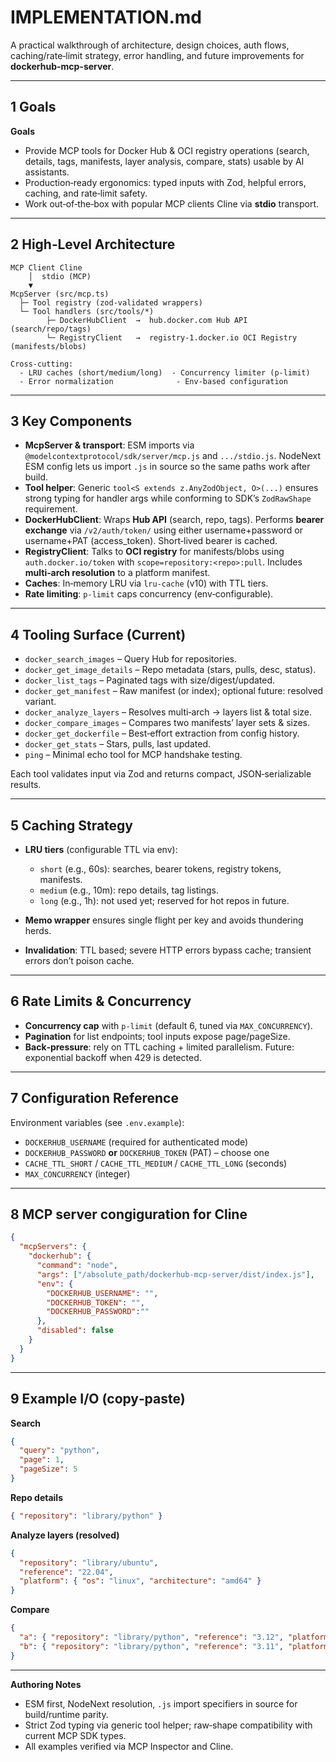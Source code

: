 # IMPLEMENTATION.md

A practical walkthrough of architecture, design choices, auth flows, caching/rate‑limit strategy, error handling, and future improvements for **dockerhub-mcp-server**.

---

## 1 Goals 

**Goals**

* Provide MCP tools for Docker Hub & OCI registry operations (search, details, tags, manifests, layer analysis, compare, stats) usable by AI assistants.
* Production‑ready ergonomics: typed inputs with Zod, helpful errors, caching, and rate‑limit safety.
* Work out‑of‑the‑box with popular MCP clients Cline via **stdio** transport.

---

## 2 High‑Level Architecture

```
MCP Client Cline
    │  stdio (MCP)
    ▼
McpServer (src/mcp.ts)
  ├─ Tool registry (zod-validated wrappers)
  └─ Tool handlers (src/tools/*)
        ├─ DockerHubClient  →  hub.docker.com Hub API (search/repo/tags)
        └─ RegistryClient   →  registry-1.docker.io OCI Registry (manifests/blobs)

Cross-cutting:
  - LRU caches (short/medium/long)  - Concurrency limiter (p-limit)
  - Error normalization              - Env-based configuration
```

---

## 3 Key Components

* **McpServer & transport**: ESM imports via `@modelcontextprotocol/sdk/server/mcp.js` and `.../stdio.js`. NodeNext ESM config lets us import `.js` in source so the same paths work after build.
* **Tool helper**: Generic `tool<S extends z.AnyZodObject, O>(...)` ensures strong typing for handler args while conforming to SDK’s `ZodRawShape` requirement.
* **DockerHubClient**: Wraps **Hub API** (search, repo, tags). Performs **bearer exchange** via `/v2/auth/token/` using either username+password or username+PAT (access\_token). Short‑lived bearer is cached.
* **RegistryClient**: Talks to **OCI registry** for manifests/blobs using `auth.docker.io/token` with `scope=repository:<repo>:pull`. Includes **multi‑arch resolution** to a platform manifest.
* **Caches**: In‑memory LRU via `lru-cache` (v10) with TTL tiers.
* **Rate limiting**: `p-limit` caps concurrency (env‑configurable).

---

## 4 Tooling Surface (Current)

* `docker_search_images` – Query Hub for repositories.
* `docker_get_image_details` – Repo metadata (stars, pulls, desc, status).
* `docker_list_tags` – Paginated tags with size/digest/updated.
* `docker_get_manifest` – Raw manifest (or index); optional future: resolved variant.
* `docker_analyze_layers` – Resolves multi‑arch → layers list & total size.
* `docker_compare_images` – Compares two manifests’ layer sets & sizes.
* `docker_get_dockerfile` – Best‑effort extraction from config history.
* `docker_get_stats` – Stars, pulls, last updated.
* `ping` – Minimal echo tool for MCP handshake testing.

Each tool validates input via Zod and returns compact, JSON‑serializable results.

---

## 5 Caching Strategy

* **LRU tiers** (configurable TTL via env):

  * `short` (e.g., 60s): searches, bearer tokens, registry tokens, manifests.
  * `medium` (e.g., 10m): repo details, tag listings.
  * `long` (e.g., 1h): not used yet; reserved for hot repos in future.
* **Memo wrapper** ensures single flight per key and avoids thundering herds.
* **Invalidation**: TTL based; severe HTTP errors bypass cache; transient errors don’t poison cache.

---

## 6 Rate Limits & Concurrency

* **Concurrency cap** with `p-limit` (default 6, tuned via `MAX_CONCURRENCY`).
* **Pagination** for list endpoints; tool inputs expose page/pageSize.
* **Back‑pressure**: rely on TTL caching + limited parallelism. Future: exponential backoff when 429 is detected.

---

## 7 Configuration Reference

Environment variables (see `.env.example`):

* `DOCKERHUB_USERNAME` (required for authenticated mode)
* `DOCKERHUB_PASSWORD` **or** `DOCKERHUB_TOKEN` (PAT) – choose one
* `CACHE_TTL_SHORT` / `CACHE_TTL_MEDIUM` / `CACHE_TTL_LONG` (seconds)
* `MAX_CONCURRENCY` (integer)

---


## 8  MCP server congiguration for Cline 
```json
{
  "mcpServers": {
    "dockerhub": {
      "command": "node",
      "args": ["/absolute_path/dockerhub-mcp-server/dist/index.js"],
      "env": {
        "DOCKERHUB_USERNAME": "",
        "DOCKERHUB_TOKEN": "",
        "DOCKERHUB_PASSWORD":""
      },
      "disabled": false
    }
  }
}
```
---

## 9 Example I/O (copy‑paste)

**Search**

```json
{
  "query": "python",
  "page": 1,
  "pageSize": 5
}
```

**Repo details**

```json
{ "repository": "library/python" }
```

**Analyze layers (resolved)**

```json
{
  "repository": "library/ubuntu",
  "reference": "22.04",
  "platform": { "os": "linux", "architecture": "amd64" }
}
```

**Compare**

```json
{
  "a": { "repository": "library/python", "reference": "3.12", "platform": { "os": "linux", "architecture": "amd64" } },
  "b": { "repository": "library/python", "reference": "3.11", "platform": { "os": "linux", "architecture": "amd64" } }
}
```

---

**Authoring Notes**

* ESM first, NodeNext resolution, `.js` import specifiers in source for build/runtime parity.
* Strict Zod typing via generic tool helper; raw‑shape compatibility with current MCP SDK types.
* All examples verified via MCP Inspector and Cline.

